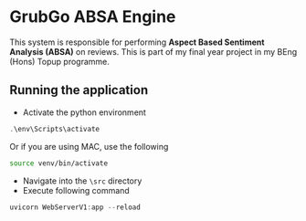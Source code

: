 # GrubGo ABSA Engine

This system is responsible for performing **Aspect Based Sentiment Analysis (ABSA)** on reviews. This is part of
my final year project in my BEng (Hons) Topup programme.

## Running the application

- Activate the python environment

```powershell
.\env\Scripts\activate
```

Or if you are using MAC, use the following

```bash
source venv/bin/activate
```

- Navigate into the `\src` directory
- Execute following command

```powershell
uvicorn WebServerV1:app --reload
```
